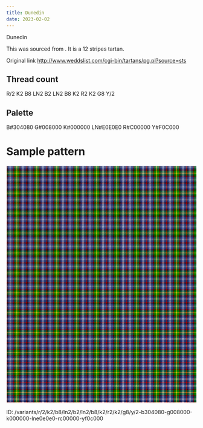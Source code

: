 ```yaml
---
title: Dunedin
date: 2023-02-02
---
```

Dunedin

This was sourced from <no value>.  It is a 12 stripes tartan.

Original link http://www.weddslist.com/cgi-bin/tartans/pg.pl?source=sts

## Thread count
R/2 K2 B8 LN2 B2 LN2 B8 K2 R2 K2 G8 Y/2

## Palette
B#304080 G#008000 K#000000 LN#E0E0E0 R#C00000 Y#F0C000

# Sample pattern

![Tartan detail](tartan.png "R/2 K2 B8 LN2 B2 LN2 B8 K2 R2 K2 G8 Y/2 tartan")

ID: /variants/r/2/k2/b8/ln2/b2/ln2/b8/k2/r2/k2/g8/y/2-b304080-g008000-k000000-lne0e0e0-rc00000-yf0c000